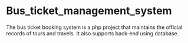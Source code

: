 # Bus_ticket_management_system
The bus ticket booking system is a php project that maintains the official records of tours and travels. It also supports back-end using database.
